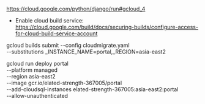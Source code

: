 https://cloud.google.com/python/django/run#gcloud_4
- Enable cloud build service: https://cloud.google.com/build/docs/securing-builds/configure-access-for-cloud-build-service-account

gcloud builds submit --config cloudmigrate.yaml \
    --substitutions _INSTANCE_NAME=portal,_REGION=asia-east2

gcloud run deploy portal \
    --platform managed \
    --region asia-east2 \
    --image gcr.io/elated-strength-367005/portal \
    --add-cloudsql-instances elated-strength-367005:asia-east2:portal \
    --allow-unauthenticated